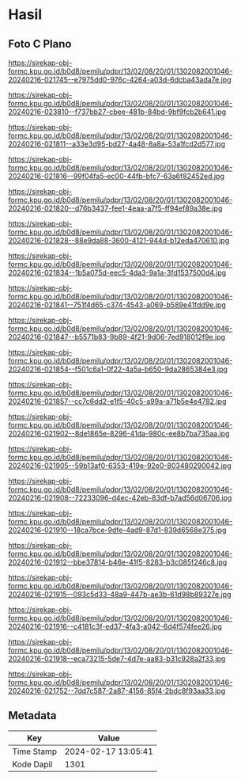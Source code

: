 # Hasil

## Foto C Plano

https://sirekap-obj-formc.kpu.go.id/b0d8/pemilu/pdpr/13/02/08/20/01/1302082001046-20240216-021745--e7975dd0-976c-4264-a03d-6dcba43ada7e.jpg

https://sirekap-obj-formc.kpu.go.id/b0d8/pemilu/pdpr/13/02/08/20/01/1302082001046-20240216-023810--f737bb27-cbee-481b-84bd-9bf9fcb2b641.jpg

https://sirekap-obj-formc.kpu.go.id/b0d8/pemilu/pdpr/13/02/08/20/01/1302082001046-20240216-021811--a33e3d95-bd27-4a48-8a8a-53a1fcd2d577.jpg

https://sirekap-obj-formc.kpu.go.id/b0d8/pemilu/pdpr/13/02/08/20/01/1302082001046-20240216-021816--99f04fa5-ec00-44fb-bfc7-63a6f82452ed.jpg

https://sirekap-obj-formc.kpu.go.id/b0d8/pemilu/pdpr/13/02/08/20/01/1302082001046-20240216-021820--d76b3437-fee1-4eaa-a7f5-ff94ef89a38e.jpg

https://sirekap-obj-formc.kpu.go.id/b0d8/pemilu/pdpr/13/02/08/20/01/1302082001046-20240216-021828--88e9da88-3600-4121-944d-b12eda470610.jpg

https://sirekap-obj-formc.kpu.go.id/b0d8/pemilu/pdpr/13/02/08/20/01/1302082001046-20240216-021834--1b5a075d-eec5-4da3-9a1a-3fd1537500d4.jpg

https://sirekap-obj-formc.kpu.go.id/b0d8/pemilu/pdpr/13/02/08/20/01/1302082001046-20240216-021841--751f4d65-c374-4543-a069-b589e41fdd9e.jpg

https://sirekap-obj-formc.kpu.go.id/b0d8/pemilu/pdpr/13/02/08/20/01/1302082001046-20240216-021847--b5571b83-9b89-4f21-9d06-7ed918012f9e.jpg

https://sirekap-obj-formc.kpu.go.id/b0d8/pemilu/pdpr/13/02/08/20/01/1302082001046-20240216-021854--f501c6a1-0f22-4a5a-b650-9da2865384e3.jpg

https://sirekap-obj-formc.kpu.go.id/b0d8/pemilu/pdpr/13/02/08/20/01/1302082001046-20240216-021857--cc7c6dd2-e1f5-40c5-a99a-a71b5e4e4782.jpg

https://sirekap-obj-formc.kpu.go.id/b0d8/pemilu/pdpr/13/02/08/20/01/1302082001046-20240216-021902--8de1865e-8296-41da-980c-ee8b7ba735aa.jpg

https://sirekap-obj-formc.kpu.go.id/b0d8/pemilu/pdpr/13/02/08/20/01/1302082001046-20240216-021905--59b13af0-6353-419e-92e0-803480290042.jpg

https://sirekap-obj-formc.kpu.go.id/b0d8/pemilu/pdpr/13/02/08/20/01/1302082001046-20240216-021908--72233096-d4ec-42eb-83df-b7ad56d06706.jpg

https://sirekap-obj-formc.kpu.go.id/b0d8/pemilu/pdpr/13/02/08/20/01/1302082001046-20240216-021910--18ca7bce-9dfe-4ad9-87d1-839d6568e375.jpg

https://sirekap-obj-formc.kpu.go.id/b0d8/pemilu/pdpr/13/02/08/20/01/1302082001046-20240216-021912--bbe37814-b46e-41f5-8283-b3c085f246c8.jpg

https://sirekap-obj-formc.kpu.go.id/b0d8/pemilu/pdpr/13/02/08/20/01/1302082001046-20240216-021915--093c5d33-48a9-447b-ae3b-61d98b89327e.jpg

https://sirekap-obj-formc.kpu.go.id/b0d8/pemilu/pdpr/13/02/08/20/01/1302082001046-20240216-021916--c4181c3f-ed37-4fa3-a042-6d4f574fee26.jpg

https://sirekap-obj-formc.kpu.go.id/b0d8/pemilu/pdpr/13/02/08/20/01/1302082001046-20240216-021918--eca73215-5de7-4d7e-aa83-b31c928a2f33.jpg

https://sirekap-obj-formc.kpu.go.id/b0d8/pemilu/pdpr/13/02/08/20/01/1302082001046-20240216-021752--7dd7c587-2a87-4156-85f4-2bdc8f93aa33.jpg


## Metadata

| Key        | Value               |
| ---------- | ------------------- |
| Time Stamp | 2024-02-17 13:05:41 |
| Kode Dapil | 1301                |



